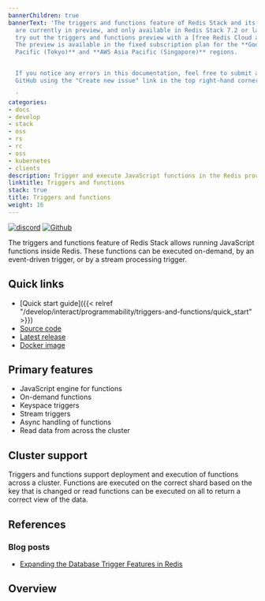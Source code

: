 ```yaml
---
bannerChildren: true
bannerText: 'The triggers and functions feature of Redis Stack and its documentation
  are currently in preview, and only available in Redis Stack 7.2 or later. You can
  try out the triggers and functions preview with a [free Redis Cloud account](https://redis.com/try-free/?utm_source=redisio&utm_medium=referral&utm_campaign=2023-09-try_free&utm_content=cu-redis_cloud_users).
  The preview is available in the fixed subscription plan for the **Google Cloud Asia
  Pacific (Tokyo)** and **AWS Asia Pacific (Singapore)** regions.


  If you notice any errors in this documentation, feel free to submit an issue to
  GitHub using the "Create new issue" link in the top right-hand corner of this page.

  '
categories:
- docs
- develop
- stack
- oss
- rs
- rc
- oss
- kubernetes
- clients
description: Trigger and execute JavaScript functions in the Redis process
linktitle: Triggers and functions
stack: true
title: Triggers and functions
weight: 16
---
```


[![discord](https://img.shields.io/discord/697882427875393627?style=flat-square)](https://discord.gg/xTbqgTB)
[![Github](https://img.shields.io/static/v1?label=&message=repository&color=5961FF&logo=github)](https://github.com/RedisGears/RedisGears/)

The triggers and functions feature of Redis Stack allows running JavaScript functions inside Redis. These functions can be executed on-demand, by an event-driven trigger, or by a stream processing trigger.

## Quick links

* [Quick start guide]({{< relref "/develop/interact/programmability/triggers-and-functions/quick_start" >}})
* [Source code](https://github.com/RedisGears/RedisGears)
* [Latest release](https://github.com/RedisGears/RedisGears/releases)
* [Docker image](https://hub.docker.com/r/redis/redis-stack-server/)

## Primary features

* JavaScript engine for functions
* On-demand functions
* Keyspace triggers
* Stream triggers
* Async handling of functions
* Read data from across the cluster

## Cluster support

Triggers and functions support deployment and execution of functions across a cluster. Functions are executed on the correct shard based on the key that is changed or read functions can be executed on all to return a correct view of the data.

## References

### Blog posts

- [Expanding the Database Trigger Features in Redis](https://redis.com/blog/database-trigger-features/)

## Overview
